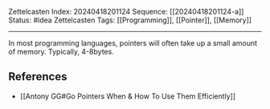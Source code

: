 Zettelcasten Index: 20240418201124
Sequence: [[20240418201124-a]]
Status: #idea
Zettelcasten Tags: [[Programming]], [[Pointer]], [[Memory]]

---

In most programming languages, pointers will often take up a small amount of memory. Typically, 4-8bytes.
## References
- [[Antony GG#Go Pointers When & How To Use Them Efficiently]]